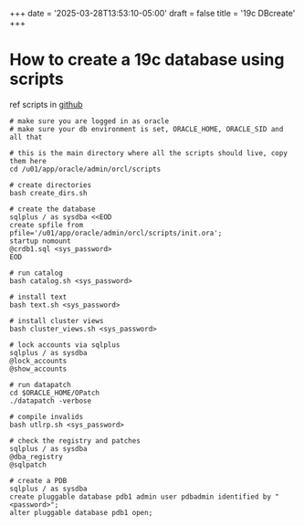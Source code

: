 +++
date = '2025-03-28T13:53:10-05:00'
draft = false
title = '19c DBcreate'
+++
# How to create a 19c database using scripts
ref scripts in [github](https://github.com/awframpton/19c_install/tree/master/dbcreate)
```
# make sure you are logged in as oracle
# make sure your db environment is set, ORACLE_HOME, ORACLE_SID and all that

# this is the main directory where all the scripts should live, copy them here
cd /u01/app/oracle/admin/orcl/scripts

# create directories
bash create_dirs.sh

# create the database
sqlplus / as sysdba <<EOD
create spfile from pfile='/u01/app/oracle/admin/orcl/scripts/init.ora';
startup nomount
@crdb1.sql <sys_password>
EOD

# run catalog
bash catalog.sh <sys_password>

# install text
bash text.sh <sys_password>

# install cluster views
bash cluster_views.sh <sys_password>

# lock accounts via sqlplus
sqlplus / as sysdba
@lock_accounts
@show_accounts

# run datapatch
cd $ORACLE_HOME/OPatch
./datapatch -verbose

# compile invalids
bash utlrp.sh <sys_password>

# check the registry and patches
sqlplus / as sysdba
@dba_registry
@sqlpatch

# create a PDB
sqlplus / as sysdba
create pluggable database pdb1 admin user pdbadmin identified by "<password>";
alter pluggable database pdb1 open;
```

